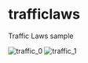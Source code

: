 # trafficlaws
Traffic Laws sample

![traffic_0](https://github.com/user-attachments/assets/28552784-f9c5-4f32-8311-cff418cd057e)
![traffic_1](https://github.com/user-attachments/assets/517edc5e-aba7-4158-bcdc-763d4f4f82ac)
